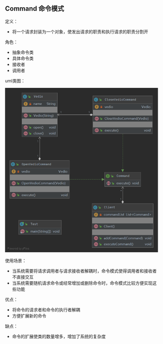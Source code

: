 ## Command 命令模式

定义：
- 将一个请求封装为一个对象，使发出请求的职责和执行请求的职责分割开

角色：
- 抽象命令类
- 具体命令类
- 接收者
- 调用者

uml类图：

![uml类图](java/uml.png)

使用场景：
- 当系统需要将请求调用者与请求接收者解耦时，命令模式使得调用者和接收者不直接交互
- 当系统需要随机请求命令或经常增加或删除命令时，命令模式比较方便实现这些功能

优点：
- 将命令的请求者和命令的执行者解耦
- 方便扩展新的命令

缺点：
- 命令的扩展使类的数量增多，增加了系统的复杂度
